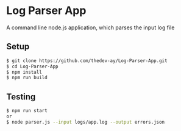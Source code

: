 # Log Parser App
A command line node.js application, which parses the input log file

## Setup
```bash
$ git clone https://github.com/thedev-ay/Log-Parser-App.git
$ cd Log-Parser-App
$ npm install
$ npm run build
```

## Testing
```bash
$ npm run start
or
$ node parser.js --input logs/app.log --output errors.json
```